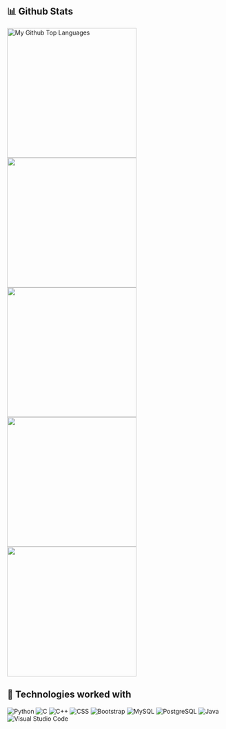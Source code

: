 <!-- OPEN VERSION UNDER THE COMMENTS
NAME: സുശാന്ത് നായർ (Sushant Nair)
DESCRIPTION: എഐ, എംഎൽ, ഡിഎൽ, ഡജാങോ, പിഎച്ച്പി പരിചയം; ഡെവ്‌ഓപ്‌സ്, മേൺ താൽപ്പര്യം; ISKCON അംഗം. Familiar with AI, ML, DL, Django, PHP; interests: DevOps, MERN; ISKCON member

## Detailed Bio
<br>
എഐ, എംഎൽ, ഡിഎൽ, എൻഎൽപി, ഡജാങോ, ഡജാങോ റസ്റ്റ്, പിഎച്ച്പി എന്നിവയിൽ പരിചയം ഉള്ളത്. ഡെവ്‌ഓപ്‌സ്, മേൺ എന്നിവയിൽ താല്പര്യം ഉണ്ട്. ഇന്റർനാഷണൽ സൊസൈറ്റി ഫോർ കൃഷ്ണ കോൺഷ്യസ്നസിന്റെ അംഗമാണ്.
<br>
एआई, एमएल, डीएल, एनएलपी, डजांगो, डजांगो रेस्ट, पीएचपी इत्यादिषु परिचितः। देवओप्स् तथा मर्न् इत्यत्र रुचिः अस्ति। अन्तर्राष्ट्रीयकृष्णभावनामृतसंघस्य सदस्यः अस्मि।
<br>
Familiar with AI, ML, DL, NLP, Django, Django REST and PHP. Interested in DevOps and MERN. Member of the International Society for Krishna Consciousness.
<br>
ஏஐ, எம்எல், டிஎல், என்எல்பி, டஜாங்கோ, டஜாங்கோ ரெஸ்ட், பிஎச்பி ஆகியவற்றில் பரிச்சயம் உள்ளது. டெவ்ஒப்ஸ், மெர்ன் ஆகியவற்றில் ஆர்வம் உள்ளது. இன்டர்நேஷனல் சாசைட்டி ஃபார் கிருஷ்ணா கான்ஷியஸ்நஸின் உறுப்பினராக இருக்கின்றேன்.
<br>
-->
## 📊 Github Stats

<span>
<a href="https://github.com/anuraghazra">
<img height="300" src="https://github-readme-stats.vercel.app/api/top-langs/?username=sushantnair&layout=compact&langs_count=8&theme=github_dark&hide=SCSS,GLSL,GAP&border_color=404040" alt="My Github Top Languages" />
<img height="300" src="https://github-readme-stats.vercel.app/api?username=sushantnair&show=reviews,discussions_started,discussions_answered,prs_merged,prs_merged_percentage&show_icons=true&theme=cobalt" />
<img height="300" src="https://api.githubtrends.io/user/svg/sushantnair/langs" />
<img height="300" src="https://api.githubtrends.io/user/svg/sushantnair/repos" />
<img height="300" src="https://github-readme-stats.vercel.app/api/top-langs/?username=sushantnair&layout=pie" />
</a>
</span>


## 🧩 Technologies worked with

<p>
<img alt="Python" src="https://img.shields.io/badge/Python-14354C.svg?logo=python&logoColor=white">
<img alt="C" src="https://img.shields.io/badge/JavaScript-F7DF1E.svg?logo=javascript&logoColor=black">
<img alt="C++" src="https://img.shields.io/badge/C%2B%2B-00599C?logo=c%2B%2B&logoColor=white>
<img alt="HTML" src="https://img.shields.io/badge/HTML-E34F26.svg?logo=html5&logoColor=white">
<img alt="CSS" src="https://img.shields.io/badge/CSS-1572B6.svg?logo=css3&logoColor=white">
<img alt="Bootstrap" src="https://img.shields.io/badge/Bootstrap-7952B3.svg?logo=bootstrap&logoColor=white">
<img alt="MySQL" src="https://img.shields.io/badge/MySQL-00000F?logo=mysql&logoColor=white">
<img alt="PostgreSQL" src ="https://img.shields.io/badge/PostgreSQL-316192.svg?logo=postgresql&logoColor=white">
<img alt="Java" src="https://img.shields.io/badge/Java-ED8B00?logo=Java&logoColor=white">
<img alt="Visual Studio Code" src="https://img.shields.io/badge/Visual%20Studio%20Code-0078d7.svg?logo=visual-studio-code&logoColor=white">
</p>
